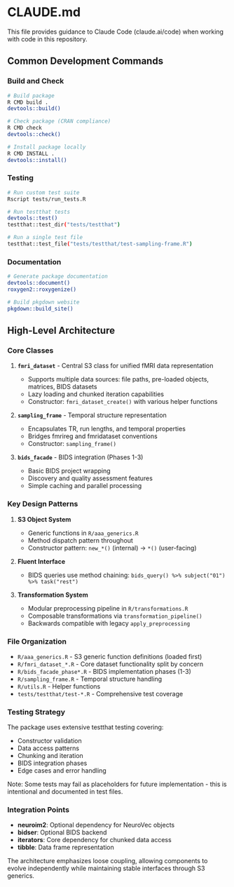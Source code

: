 # CLAUDE.md

This file provides guidance to Claude Code (claude.ai/code) when working with code in this repository.

## Common Development Commands

### Build and Check
```bash
# Build package
R CMD build .
devtools::build()

# Check package (CRAN compliance)
R CMD check
devtools::check()

# Install package locally
R CMD INSTALL .
devtools::install()
```

### Testing
```bash
# Run custom test suite
Rscript tests/run_tests.R

# Run testthat tests
devtools::test()
testthat::test_dir("tests/testthat")

# Run a single test file
testthat::test_file("tests/testthat/test-sampling-frame.R")
```

### Documentation
```bash
# Generate package documentation
devtools::document()
roxygen2::roxygenize()

# Build pkgdown website
pkgdown::build_site()
```

## High-Level Architecture

### Core Classes

1. **`fmri_dataset`** - Central S3 class for unified fMRI data representation
   - Supports multiple data sources: file paths, pre-loaded objects, matrices, BIDS datasets
   - Lazy loading and chunked iteration capabilities
   - Constructor: `fmri_dataset_create()` with various helper functions

2. **`sampling_frame`** - Temporal structure representation
   - Encapsulates TR, run lengths, and temporal properties
   - Bridges fmrireg and fmridataset conventions
   - Constructor: `sampling_frame()`

3. **`bids_facade`** - BIDS integration (Phases 1-3)
   - Basic BIDS project wrapping
   - Discovery and quality assessment features
   - Simple caching and parallel processing

### Key Design Patterns

1. **S3 Object System**
   - Generic functions in `R/aaa_generics.R`
   - Method dispatch pattern throughout
   - Constructor pattern: `new_*()` (internal) → `*()` (user-facing)

2. **Fluent Interface**
   - BIDS queries use method chaining: `bids_query() %>% subject("01") %>% task("rest")`

3. **Transformation System**
   - Modular preprocessing pipeline in `R/transformations.R`
   - Composable transformations via `transformation_pipeline()`
   - Backwards compatible with legacy `apply_preprocessing`

### File Organization

- `R/aaa_generics.R` - S3 generic function definitions (loaded first)
- `R/fmri_dataset_*.R` - Core dataset functionality split by concern
- `R/bids_facade_phase*.R` - BIDS implementation phases (1-3)
- `R/sampling_frame.R` - Temporal structure handling
- `R/utils.R` - Helper functions
- `tests/testthat/test-*.R` - Comprehensive test coverage

### Testing Strategy

The package uses extensive testthat testing covering:
- Constructor validation
- Data access patterns
- Chunking and iteration
- BIDS integration phases
- Edge cases and error handling

Note: Some tests may fail as placeholders for future implementation - this is intentional and documented in test files.

### Integration Points

- **neuroim2**: Optional dependency for NeuroVec objects
- **bidser**: Optional BIDS backend
- **iterators**: Core dependency for chunked data access
- **tibble**: Data frame representation

The architecture emphasizes loose coupling, allowing components to evolve independently while maintaining stable interfaces through S3 generics.